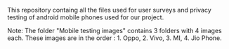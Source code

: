 This repository containg all the files used for user surveys and privacy testing of android mobile phones used for our project.

Note: The folder "Mobile testing images" contains 3 folders with 4 images each. These images are in the order : 1. Oppo, 2. Vivo, 3. MI, 4. Jio Phone.
